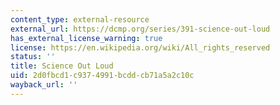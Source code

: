 ```yaml
---
content_type: external-resource
external_url: https://dcmp.org/series/391-science-out-loud
has_external_license_warning: true
license: https://en.wikipedia.org/wiki/All_rights_reserved
status: ''
title: Science Out Loud
uid: 2d0fbcd1-c937-4991-bcdd-cb71a5a2c10c
wayback_url: ''
---
```

